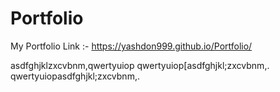 # Portfolio
My Portfolio Link :-
https://yashdon999.github.io/Portfolio/

asdfghjklzxcvbnm,qwertyuiop
qwertyuiop[asdfghjkl;zxcvbnm,.
qwertyuiopasdfghjkl;zxcvbnm,.
